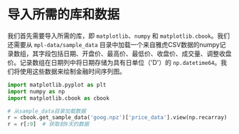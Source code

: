 # 导入所需的库和数据

我们首先需要导入所需的库，即 `matplotlib`、`numpy` 和 `matplotlib.cbook`。我们还需要从 `mpl-data/sample_data` 目录中加载一个来自雅虎CSV数据的numpy记录数组，其字段包括日期、开盘价、最高价、最低价、收盘价、成交量、调整收盘价。记录数组在日期列中将日期存储为具有日单位（'D'）的 `np.datetime64`。我们将使用这些数据来绘制金融时间序列图。

```python
import matplotlib.pyplot as plt
import numpy as np
import matplotlib.cbook as cbook

# 从sample_data目录加载数据
r = cbook.get_sample_data('goog.npz')['price_data'].view(np.recarray)
r = r[:9]  # 获取前9天的数据
```
